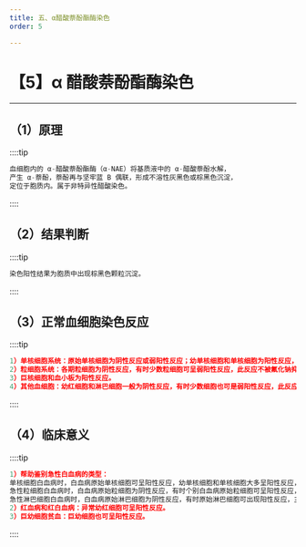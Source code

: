 ```yaml
---
title: 五、α醋酸萘酚酯酶染色
order: 5

---
```


# 【5】α 醋酸萘酚酯酶染色

<kaodian :text="'血液学检验记忆卡'" />

<!-- ###### 第四章 血细胞化学染色的临床应用

> 临床血液学检验 -->

<beitiX/>

---

## （1）原理

<son :text="'血液学检验记忆卡'" text1="（1）原理" :textOption="[['了解','基础知识','相关专业知识'],['掌握','基础知识','相关专业知识'],['掌握','基础知识','相关专业知识']]" />

::::tip

```js
血细胞内的 α-醋酸萘酚酯酶（α-NAE）将基质液中的 α-醋酸萘酚水解，
产生 α-萘酚，萘酚再与坚牢蓝 B 偶联，形成不溶性灰黑色或棕黑色沉淀，
定位于胞质内。属于非特异性醋酸染色。

```

::::

## （2）结果判断

<son :text="'血液学检验记忆卡'" text1="（2）结果判断" :textOption="[['掌握','专业知识','专业实践能力'],['掌握','相关专业知识','专业知识'],['掌握','专业知识','专业实践能力']]" />

::::tip

```js
染色阳性结果为胞质中出现棕黑色颗粒沉淀。
```

::::

## （3）正常血细胞染色反应

<son :text="'血液学检验记忆卡'" text1="（3）正常血细胞染色反应" :textOption="[['掌握','相关专业知识','专业知识'],['掌握','基础知识','专业知识'],['掌握','相关专业知识','专业知识']]" />

::::tip

```js
1）单核细胞系统：原始单核细胞为阴性反应或弱阳性反应；幼单核细胞和单核细胞为阳性反应，这种反应可被氯化钠抑制。
2）粒细胞系统：各期粒细胞为阴性反应，有时少数粒细胞可呈弱阳性反应，此反应不被氟化钠抑制。
3）巨核细胞和血小板为阳性反应。
4）其他血细胞：幼红细胞和淋巴细胞一般为阴性反应，有时少数细胞也可是弱阳性反应，此反应不被氯化钠抑制；浆细胞为阴性反应。
```

::::

## （4）临床意义

<son :text="'血液学检验记忆卡'" text1="（4）临床意义" :textOption="[['了解','专业知识','专业实践能力'],['掌握','专业知识','专业实践能力'],['熟练掌握','专业知识','专业实践能力']]" />

::::tip

```js
1）帮助鉴别急性白血病的类型：
单核细胞白血病时，白血病原始单核细胞可呈阳性反应，幼单核细胞和单核细胞大多呈阳性反应，此反应能被氟化钠抑制，抑制率在 50%以上；
急性粒细胞白血病时，白血病原始粒细胞为阴性反应，有时个别白血病原始粒细胞可呈阳性反应，但此反应不被氟化钠抑制。
急性淋巴细胞白血病时，白血病原始淋巴细胞为阴性反应，有时原始淋巴细胞可出现阳性反应，主要见于 T 细胞型急淋；急性粒-单核细胞白血病时，部分原始白血病细胞呈阳性反应，并能被氟化钠抑制，这些白血病细胞可能是单核细胞系细胞，部分白血病细胞呈阴性反应，可能是粒细胞系细胞。
2）红血病和红白血病：异常幼红细胞可呈阳性反应。
3）巨幼细胞贫血：巨幼细胞也可呈阳性反应。
```

::::

